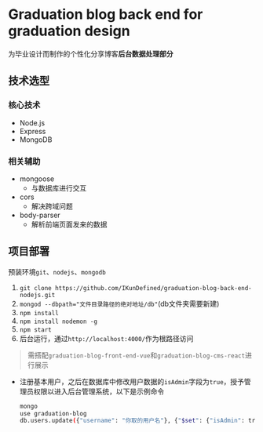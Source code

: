 # Graduation blog back end for graduation design

为毕业设计而制作的个性化分享博客**后台数据处理部分**

## 技术选型

### 核心技术

* Node.js
* Express
* MongoDB

### 相关辅助

* mongoose
  * 与数据库进行交互
* cors
  * 解决跨域问题
* body-parser
  * 解析前端页面发来的数据

## 项目部署

预装环境`git`、`nodejs`、`mongodb`

1. `git clone https://github.com/IKunDefined/graduation-blog-back-end-nodejs.git`
2. `mongod --dbpath="文件目录路径的绝对地址/db"`(db文件夹需要新建)
3. `npm install`
4. `npm install nodemon -g`
5. `npm start`
6. 后台运行，通过`http://localhost:4000/`作为根路径访问

> 需搭配`graduation-blog-front-end-vue`和`graduation-blog-cms-react`进行展示

* 注册基本用户，之后在数据库中修改用户数据的`isAdmin`字段为`true`，授予管理员权限以进入后台管理系统，以下是示例命令

  ```bash
  mongo
  use graduation-blog
  db.users.update({"username": "你取的用户名"}, {"$set": {"isAdmin": true}})
  ```